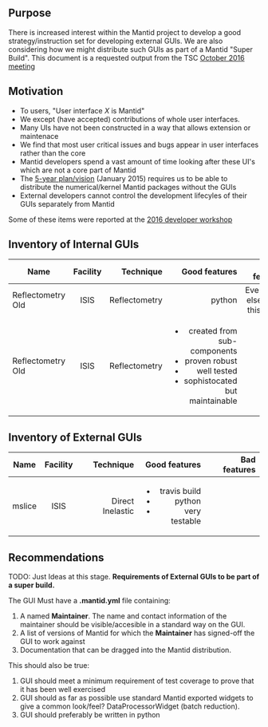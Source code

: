 ## Purpose

There is increased interest within the Mantid project to develop a good strategy/instruction set for developing external GUIs. We are also considering how we might distribute such GUIs as part of a Mantid "Super Build". This document is a requested output from the TSC [October 2016 meeting](https://github.com/mantidproject/documents/blob/master/Project-Management/TechnicalSteeringCommittee/meetings/2016/TSC-meeting-2016-10-11.md)
## Motivation

* To users, "User interface *X* is Mantid"
* We except (have accepted) contributions of whole user interfaces. 
* Many UIs have not been constructed in a way that allows extension or maintenace
* We find that most user critical issues and bugs appear in user interfaces rather than the core 
* Mantid developers spend a vast amount of time looking after these UI's which are not a core part of Mantid
* The [5-year plan/vision](https://github.com/mantidproject/documents/blob/master/Project-Management/PMB/Minutes/PMBMinutes-2016-01-22.docx) (January 2015) requires us to be able to distribute the numerical/kernel Mantid packages without the GUIs
* External developers cannot control the development lifecyles of their GUIs separately from Mantid

Some of these items were reported at the [2016 developer workshop](https://github.com/mantidproject/documents/blob/master/Presentations/DevMeetings/2016-01/UseabilityReliability/ui_useability_and_reliability.pdf)

## Inventory of Internal GUIs

| Name        | Facility           | Technique  | Good features  | Bad features  |
| ------------- |:-------------:| -----:| -----:| -----:|
| Reflectometry Old     | ISIS | Reflectometry |  python | Everything else about this is bad  |
| Reflectometry Old     | ISIS | Reflectometry |  <ul><li>created from sub-components</li><li>proven robust</li><li>well tested</li><li>sophistocated but maintainable</li></ul> | c++  |


## Inventory of External GUIs

| Name        | Facility           | Technique  | Good features  | Bad features  |
| ------------- |:-------------:| -----:| -----:| -----:|
| mslice     | ISIS | Direct Inelastic |  <ul><li>travis build</li><li>python</li><li>very testable</li></ul> | |


## Recommendations

TODO: Just Ideas at this stage.
**Requirements of External GUIs to be part of a super build.**

The GUI Must have a **.mantid.yml** file containing:

1. A named **Maintainer**. The name and contact information of the maintainer should be visible/accesible in a standard way on the GUI.
1. A list of versions of Mantid for which the **Maintainer** has signed-off the GUI to work against
1. Documentation that can be dragged into the Mantid distribution. 

This should also be true:

1. GUI should meet a minimum requirement of test coverage to prove that it has been well exercised
1. GUI should as far as possible use standard Mantid exported widgets to give a common look/feel? DataProcessorWidget (batch reduction).
1. GUI should preferably be written in python
